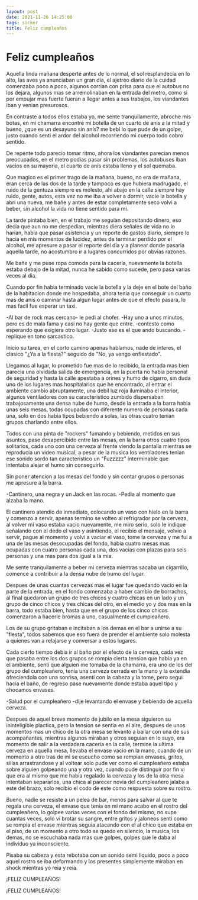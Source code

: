 ```yaml
---
layout: post
date: 2021-11-26 14:25:00
tags: sicker
title: Feliz cumpleaños
---
```


# Feliz cumpleaños

Aquella linda mañana desperté antes de lo normal, el sol resplandecia en lo alto, las aves ya anunciaban un gran día, el ajetreo diario de la cuidad comenzaba poco a poco, algunos corrian con prisa para que el autobus no los dejara, algunos mas se arremolinaban en la entrada del metro, como si por empujar mas fuerte fueran a llegar antes a sus trabajos, los viandantes iban y venian presurosos.

En contraste a todos ellos estaba yo, me sente tranquilamente, abroche mis botas, en mi chamarra encontre mi botella de un cuarto de anís a la mitad y bueno, ¿que es un desayuno sin anís? me bebi lo que pude de un golpe, justo cuando senti el ardor del alcohol recorriendo mi cuerpo todo cobro sentido.

De repente todo parecio tomar ritmo, ahora los viandantes parecian menos preocupados, en el metro podias pasar sin problemas, los autobuses iban vacios en su mayoria, el cuarto de anís estaba lleno y el sol quemaba.

Que magico es el primer trago de la mañana, bueno, no era de mañana, eran cerca de las dos de la tarde y tampoco es que hubiera madrugado, el ruido de la gentuza siempre es molesto, ahi abajo en la calle siempre hay ruido, gente, autos, esta vez no me iba a volver a dormir, vacie la botella y abri una nueva, me bañe y antes de estar completamente seco volvi a beber, sin alcohol la vida no tiene sentido para mi.

La tarde pintaba bien, en el trabajo me seguian depositando dinero, eso decia que aun no me despedian, mientras diera señales de vida no lo harian, habia que pasar asistencia y un reporte de gastos diario, siempre lo hacia en mis momentos de lucidez, antes de terminar perdido por el alcohol, me apresure a pasar el reporte del día y a planear donde pasaria aquella tarde, no acostumbro ir a lugares concurridos por obvias razones.

Me bañe y me puse ropa comoda para la cacería, nuevamente la botella estaba debajo de la mitad, nunca he sabido como sucede, pero pasa varias veces al dia.

Cuando por fin habia terminado vacie la botella y la deje en el bote del baño de la habitacion donde me hospedaba, ahora tenia que conseguir un cuarto mas de anís o caminar hasta algun lugar antes de que el efecto pasara, lo mas facil fue esperar un taxi.

-Al bar de rock mas cercano- le pedi al chofer.
-Hay uno a unos minutos, pero es de mala fama y casi no hay gente que entre. -contesto como esperando que exigiera otro lugar.
-Justo ese es el que ando buscando. -replique en tono sarcastico.

Inicio su tarea, en el corto camino apenas hablamos, nade de interes, el clasico "¿Ya a la fiesta?" seguido de "No, ya vengo enfiestado".

Llegamos al lugar, lo prometido fue mas de lo recibido, la entrada mas bien parecia una olvidada salida de emergencia, en la puerta no habia personal de seguridad y hasta la calle apestaba a orines y humo de cigarro, sin duda uno de los lugares mas hospitalarios que he encontrado, al entrar el ambiente cambio abruptamente, una debil luz roja iluminaba el interior, algunos ventiladores con su caracteristico zumbido dispersaban trabajosamente una densa nube de humo, desde la entrada a la barra habia unas seis mesas, todas ocupadas con diferente numero de personas cada una, solo en dos habia tipos bebiendo a solas, las otras cuatro tenian grupos charlando entre ellos.

Todos con una pinta de "rockers" fumando y bebiendo, metidos en sus asuntos, pase desapercibido entre las mesas, en la barra otros cuatro tipos solitarios, cada uno con una cerveza al frente viendo la pantalla mientras se reproducia un video musical, a pesar de la musica los ventiladores tenian ese sonido sordo tan caracteristico un "Fuzzzzz" interminable que intentaba alejar el humo sin conseguirlo.

Sin poner atencion a las mesas del fondo y sin contar grupos o personas me apresure a la barra.

-Cantinero, una negra y un Jack en las rocas. -Pedia al momento que alzaba la mano.

El cantinero atendio de inmediato, colocando un vaso con hielo en la barra y comenzo a servir, apenas termino se volteo al refrigrador por la cerveza, al volver mi vaso estaba vacio nuevamente, me miro serio, solo le indique señalando con el dedo el vaso y asintiendo, el recibio el mensaje, volvio a servir, pague al momento y volvi a vaciar el vaso, tome la cerveza y me fui a una de las mesas desocupadas del fondo, habia cuatro mesas mas ocupadas con cuatro personas cada una, dos vacias con plazas para seis personas y una mas para dos igual a la mia.

Me sente tranquilamente a beber mi cerveza mientras sacaba un cigarrillo, comence a contribuir a la densa nube de humo del lugar.

Despues de unas cuantas cervezas mas el lugar fue quedando vacio en la parte de la entrada, en el fondo comenzaba a haber cambio de borrachos, al final quedaron un grupo de tres chicos y cuatro chicas en un lado y un grupo de cinco chicos y tres chicas del otro, en el medio yo y dos mas en la barra, todo estaba bien, hasta que en el grupo de los cinco chicos comenzaron a hacerle bromas a uno, casualmente el cumpleañero.

Los de su grupo gritaban e incitaban a los demas en el bar a unirse a su "fiesta", todos sabemos que eso fuera de prender el ambiente solo molesta a quienes van a relajarse y conversar a estos lugares.

Cada cierto tiempo debia ir al baño por el efecto de la cerveza, cada vez que pasaba entre los dos grupos se rompia cierta tension que habia ya en el ambiente, senti que alguien me tomaba de la chamarra, era uno de los del grupo del cumpleañero, tenia una cerveza cerrada en la mano y la extendia ofreciendola con una sonrisa, asenti con la cabeza y la tome, pero segui hacia el baño, de regreso pase nuevamente donde estaba aquel tipo y chocamos envases.

-Salud por el cumpleañero -dije levantando el envase y bebiendo de aquella cerveza.

Despues de aquel breve momento de jubilo en la mesa siguieron su ininteligible plactica, pero la tension se sentia en el aire, despues de unos momentos mas un chico de la otra mesa se levanto a bailar con una de sus acompañantes, mientras algunos miraban y otros seguian en lo suyo, era momento de salir a la verdadera caceria en la calle, termine la ultima cerveza en aquella mesa, llevaba el envase vacio en la mano, cuando de un momento a otro tras de mi se escucho como se rompian envases, gritos, sillas arrastrandose y al voltear solo pude ver como el cumpleañero estaba sobre alguien golpeando una y otra vez, cuando pude distinguir por fin vi que era al mismo que me habia regalado la cerveza y los de la otra mesa intentaban separarlos, una chica al parecer novia del cumpleañero jalaba a este del brazo, solo recibio el codo de este como respuesta sobre su rostro.

Bueno, nadie se resiste a un pelea de bar, menos para salvar al que te regala una cerveza, el envase que tenia en mi mano acabo en el rostro del cumpleañero, lo golpee varias veces con el fondo del mismo, no supe cuantas veces, solo vi brotar su sangre, entre gritos y jaloneos senti como se rompia el envase mientras seguia atacando con el al chico que estaba en el piso, de un momento a otro todo se quedo en silencio, la musica, los demas, no se escuchaba nada mas que golpes, golpes que le daba al individuo ya inconsciente.

Pisaba su cabeza y esta rebotaba con un sonido semi liquido, poco a poco aquel rostro se iba deformando y los presentes simplemente miraban en shock mientras yo reia y reia.

¡FELIZ CUMPLEAÑOS!

¡FELIZ CUMPLEAÑOS!